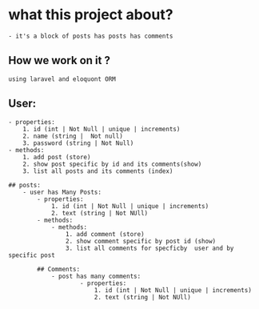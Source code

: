 # what this project about?
	- it's a block of posts has posts has comments 
## How we work on it ?
	using laravel and eloquont ORM
## User:
	- properties:
		1. id (int | Not Null | unique | increments)
		2. name (string |  Not null)
		3. password (string | Not Null)
	- methods:
		1. add post (store)
		2. show post specific by id and its comments(show)
		3. list all posts and its comments (index)
	
	## posts:
		- user has Many Posts:
			- properties:
				1. id (int | Not Null | unique | increments)
				2. text (string | Not NUll)
			- methods:
				- methods:
					1. add comment (store)
					2. show comment specific by post id (show)
					3. list all comments for specficby  user and by specific post

			## Comments:
				- post has many comments:
						- properties:
							1. id (int | Not Null | unique | increments) 
							2. text (string | Not NUll)
